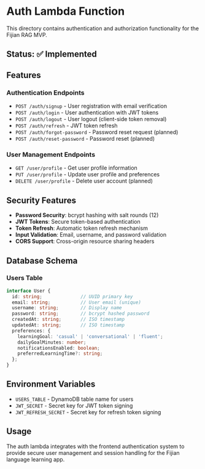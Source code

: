 # Auth Lambda Function

This directory contains authentication and authorization functionality for the Fijian RAG MVP.

## Status: ✅ Implemented

## Features

### Authentication Endpoints
- `POST /auth/signup` - User registration with email verification
- `POST /auth/login` - User authentication with JWT tokens
- `POST /auth/logout` - User logout (client-side token removal)
- `POST /auth/refresh` - JWT token refresh
- `POST /auth/forgot-password` - Password reset request (planned)
- `POST /auth/reset-password` - Password reset (planned)

### User Management Endpoints
- `GET /user/profile` - Get user profile information
- `PUT /user/profile` - Update user profile and preferences
- `DELETE /user/profile` - Delete user account (planned)

## Security Features

- **Password Security**: bcrypt hashing with salt rounds (12)
- **JWT Tokens**: Secure token-based authentication
- **Token Refresh**: Automatic token refresh mechanism
- **Input Validation**: Email, username, and password validation
- **CORS Support**: Cross-origin resource sharing headers

## Database Schema

### Users Table
```typescript
interface User {
  id: string;              // UUID primary key
  email: string;           // User email (unique)
  username: string;        // Display name
  password: string;        // bcrypt hashed password
  createdAt: string;       // ISO timestamp
  updatedAt: string;       // ISO timestamp
  preferences: {
    learningGoal: 'casual' | 'conversational' | 'fluent';
    dailyGoalMinutes: number;
    notificationsEnabled: boolean;
    preferredLearningTime?: string;
  };
}
```

## Environment Variables

- `USERS_TABLE` - DynamoDB table name for users
- `JWT_SECRET` - Secret key for JWT token signing
- `JWT_REFRESH_SECRET` - Secret key for refresh token signing

## Usage

The auth lambda integrates with the frontend authentication system to provide secure user management and session handling for the Fijian language learning app.
